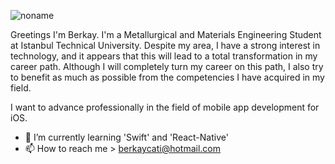 

![noname](https://user-images.githubusercontent.com/89790844/199661649-8ea9fa25-d268-4903-b5a1-2e90295d7aa0.jpg)

Greetings I'm Berkay. I'm a Metallurgical and Materials Engineering Student at Istanbul Technical University. Despite my area, I have a strong interest in technology, and it appears that this will lead to a total transformation in my career path. Although I will completely turn my career on this path, I also try to benefit as much as possible from the competencies I have acquired in my field.


I want to advance professionally in the field of mobile app development for iOS. 


- 🌱 I’m currently learning 'Swift' and 'React-Native'
- 📫 How to reach me > berkaycati@hotmail.com

<!---
berkaycati/berkaycati is a ✨ special ✨ repository because its `README.md` (this file) appears on your GitHub profile.
You can click the Preview link to take a look at your changes.
--->

